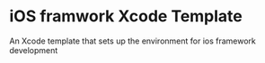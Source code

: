 iOS framwork Xcode Template
======================

An Xcode template that sets up the environment for ios framework development
